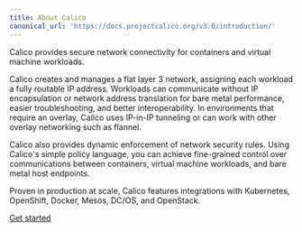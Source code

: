 ```yaml
---
title: About Calico
canonical_url: 'https://docs.projectcalico.org/v3.0/introduction/'
---
```


Calico provides secure network connectivity for 
containers and virtual machine workloads.

Calico creates and manages a flat layer 3 network, 
assigning each workload a fully routable IP address. 
Workloads can communicate without IP encapsulation 
or network address translation for bare metal 
performance, easier troubleshooting, and better 
interoperability. In environments that require an 
overlay, Calico uses IP-in-IP tunneling or can work 
with other overlay networking such as flannel.

Calico also provides dynamic enforcement of network 
security rules. Using Calico's simple policy language, 
you can achieve fine-grained control over communications 
between containers, virtual machine workloads, and 
bare metal host endpoints.

Proven in production at scale, Calico features 
integrations with Kubernetes, OpenShift, Docker, 
Mesos, DC/OS, and OpenStack.

<a href="/{{page.version}}/getting-started/" class="btn btn-primary btn-lg">Get started</a>
